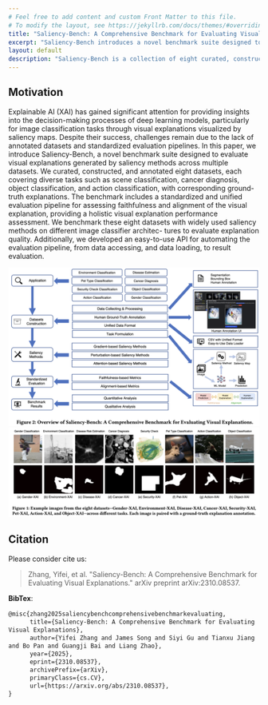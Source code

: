 ```yaml
---
# Feel free to add content and custom Front Matter to this file.
# To modify the layout, see https://jekyllrb.com/docs/themes/#overriding-theme-defaults
title: "Saliency-Bench: A Comprehensive Benchmark for Evaluating Visual Explanations"
excerpt: "Saliency-Bench introduces a novel benchmark suite designed to evaluate visual explanations generated by saliency methods across multiple datasets for Explainable AI (XAI)."
layout: default
description: "Saliency-Bench is a collection of eight curated, constructed, and annotated image datasets covering diverse tasks like scene classification, cancer diagnosis, object classification, and action classification, each with ground-truth explanations. It includes a standardized and unified evaluation pipeline for assessing both faithfulness and alignment of visual explanations. You can download these datasets and utilize our user-friendly API. If you want to learn more, please consider reading our paper on ArXiv."
---
```


## Motivation
Explainable AI (XAI) has gained significant attention for providing insights into the decision-making processes of deep learning models, particularly for image classification tasks through visual explanations visualized by saliency maps. Despite their success, challenges remain due to the lack of annotated datasets and standardized evaluation pipelines. In this paper, we introduce Saliency-Bench, a novel benchmark suite designed to evaluate visual explanations generated by saliency methods across multiple datasets. We curated, constructed, and annotated eight datasets, each covering diverse tasks such as scene classification, cancer diagnosis, object classification, and action classification, with corresponding ground-truth explanations. The benchmark includes a standardized and unified evaluation pipeline for assessing faithfulness and alignment of the visual explanation, providing a holistic visual explanation performance assessment. We benchmark these eight datasets with widely used saliency methods on different image classifier architec-
tures to evaluate explanation quality. Additionally, we developed an easy-to-use API for automating the evaluation pipeline, from data accessing, and data loading, to result evaluation. 

<!-- The rise of deep learning algorithms has led to significant advancements in computer vision tasks, 
but their "black box" nature has raised concerns regarding interpretability. 
Explainable AI (XAI) has emerged as a critical area of research aiming to open this "black box", 
and shed light on the decision-making process of AI models. 
Visual explanations, as a subset of Explainable Artificial Intelligence (XAI), 
provide intuitive insights into the decision-making processes of AI models handling visual data by highlighting influential areas in an input image. 
Despite extensive research conducted on visual explanations, 
the availability of corresponding real-world datasets with ground truth explanations is scarce in the context of image data. 
To bridge this gap, we introduce an XAI Benchmark comprising a datasets collection from diverse topics 
that provide both class labels and corresponding explanation annotations for images. 
We have processed data from diverse domains to align with our unified visual explanation framework. 
We introduce a comprehensive Visual Explanation pipeline, 
which integrates data loading, preprocessing, experimental setup, and model evaluation processes. 
This structure enables researchers to conduct fair comparisons of various visual explanation techniques. 
In addition, we provide a comprehensive review of over 10 evaluation methods for visual explanation to assist researchers in effectively utilizing our dataset collection. 
To further assess the performance of existing visual explanation methods, we conduct experiments on selected datasets using various evaluation metrics. 
We envision this benchmark could facilitate the advancement of visual explanation models. -->

<img src="/images/overview.png" alt="Overview">

<img src="/images/examples.png" alt="Examples">

## Citation
Please consider cite us: 

> Zhang, Yifei, et al. "Saliency-Bench: A Comprehensive Benchmark for Evaluating Visual Explanations." arXiv preprint arXiv:2310.08537.

**BibTex**: 
```
@misc{zhang2025saliencybenchcomprehensivebenchmarkevaluating,
      title={Saliency-Bench: A Comprehensive Benchmark for Evaluating Visual Explanations}, 
      author={Yifei Zhang and James Song and Siyi Gu and Tianxu Jiang and Bo Pan and Guangji Bai and Liang Zhao},
      year={2025},
      eprint={2310.08537},
      archivePrefix={arXiv},
      primaryClass={cs.CV},
      url={https://arxiv.org/abs/2310.08537}, 
}
```

